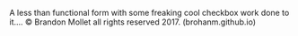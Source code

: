 A less than functional form with some freaking cool checkbox work done to it....
&copy; Brandon Mollet all rights reserved 2017.
(brohanm.github.io)
